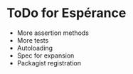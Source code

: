 ToDo for Esp&eacute;rance
=========================

- More assertion methods
- More tests
- Autoloading
- Spec for expansion
- Packagist registration
